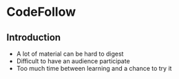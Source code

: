 # CodeFollow
## Introduction

* A lot of material can be hard to digest
* Difficult to have an audience participate
* Too much time between learning and a chance to try it